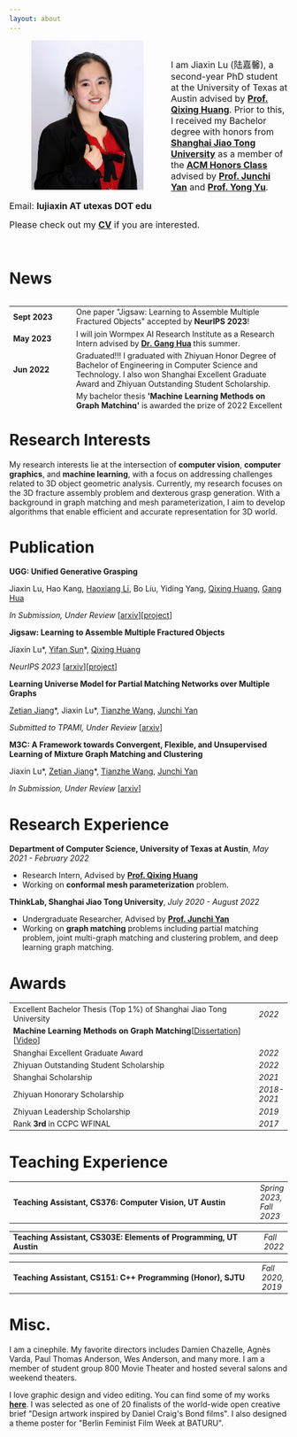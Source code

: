 ```yaml
---
layout: about
---
```


<div><img align="left" src="assets\img\conference.JPG" height="270" style="margin-right:50px;margin-left:40px;border:0px solid #eee;" /> </div>

<br/>

<p><font size='3.5'>I am Jiaxin Lu (陆嘉馨), a second-year PhD student at the University of Texas at Austin advised by <a href="https://www.cs.utexas.edu/~huangqx/"><b>Prof. Qixing Huang</b></a>. Prior to this, I received my Bachelor degree with honors from <a href="https://www.sjtu.edu.cn"><b>Shanghai Jiao Tong University</b></a> as a member of the <a href="https://acm.sjtu.edu.cn/home"><b>ACM Honors Class</b></a> advised by <a href="https://thinklab.sjtu.edu.cn/"><b>Prof. Junchi Yan</b></a> and <a href="http://apex.sjtu.edu.cn/members/yyu"><b>Prof. Yong Yu</b></a>.</font></p>

<p><font size='3.5'>Email: <b>lujiaxin AT utexas DOT edu</b> </font></p>

<p><font size='3.5'>Please check out my <b><a href="Jiaxin_Lu_CV.pdf">CV</a></b> if you are interested.</font></p>

<br/>

# News
<div style="overflow-y:auto; max-height:200px;">
<table frame="void" rules="none" border="0">
    <tr>
        <td width="100"><b>Sept 2023</b></td>
        <td>One paper "Jigsaw: Learning to Assemble Multiple Fractured Objects" accepted by <b>NeurIPS 2023</b>!</td>
    </tr>
    <tr>
        <td width="100"><b>May 2023</b></td>
        <td>I will join Wormpex AI Research Institute as a Research Intern advised by <a href="https://www.ganghua.org"><b>Dr. Gang Hua</b></a> this summer.</td>
    </tr>
    <tr>
        <td width="100"><b>Jun 2022</b></td>
        <td>Graduated!!! I graduated with Zhiyuan Honor Degree of Bachelor of Engineering in Computer Science and Technology. I also won Shanghai Excellent Graduate Award and Zhiyuan Outstanding Student Scholarship.</td>
    </tr>
    <tr>
        <td width="100"><b>Jun 2022</b></td>
        <td>My bachelor thesis <b>'Machine Learning Methods on Graph Matching'</b> is awarded the prize of 2022 Excellent Bachelor Thesis (Top 1%) of Shanghai Jiao Tong University. <a href="https://sjcg.jwc.sjtu.edu.cn/481/2022/2022/Dissertation.html">Dissertation</a> and <a href="https://sjcg.jwc.sjtu.edu.cn/481/29/29/Video.html">video</a> are available (in Chinese)! </td>
    </tr>
    <tr>
        <td width="100"><b>Mar 2022</b></td>
        <td>I will be joining UT Austin as a PhD student starting 22Fall!</td>
    </tr>
</table>
</div>


# Research Interests

My research interests lie at the intersection of **computer vision**, **computer graphics**, and **machine learning**, with a focus on addressing challenges related to 3D object geometric analysis. Currently, my research focuses on the 3D fracture assembly problem and dexterous grasp generation. With a background in graph matching and mesh parameterization, I aim to develop algorithms that enable efficient and accurate representation for 3D world.

# Publication

**UGG: Unified Generative Grasping**

Jiaxin Lu, Hao Kang, [Haoxiang Li](https://blog.haoxiang.org/haoxiang.html), Bo Liu, Yiding Yang, [Qixing Huang](https://www.cs.utexas.edu/~huangqx/), [Gang Hua](https://www.ganghua.org/)

*In Submission, Under Review* [[arxiv](https://arxiv.org/abs/2311.16917)][[project](https://jiaxin-lu.github.io/ugg/)]

**Jigsaw: Learning to Assemble Multiple Fractured Objects**

Jiaxin Lu&#42;, [Yifan Sun](https://yifansun12.wixsite.com/mysite)&#42;, [Qixing Huang](https://www.cs.utexas.edu/~huangqx/)

*NeurIPS 2023* [[arxiv](https://arxiv.org/abs/2305.17975)][[project](https://jiaxin-lu.github.io/Jigsaw/)]

**Learning Universe Model for Partial Matching Networks over Multiple Graphs**

[Zetian Jiang](https://sites.google.com/view/zetianjiang)&#42;, Jiaxin Lu&#42;, [Tianzhe Wang](https://sites.google.com/view/tianzhe-wang/home), [Junchi Yan](https://thinklab.sjtu.edu.cn/)

*Submitted to TPAMI, Under Review* [[arxiv](https://arxiv.org/abs/2210.10374)]

**M3C: A Framework towards Convergent, Flexible, and Unsupervised Learning of Mixture Graph Matching and Clustering**

Jiaxin Lu&#42;, [Zetian Jiang](https://sites.google.com/view/zetianjiang)&#42;, [Tianzhe Wang](https://sites.google.com/view/tianzhe-wang/home), [Junchi Yan](https://thinklab.sjtu.edu.cn/)

*In Submission, Under Review* [[arxiv](https://arxiv.org/abs/2310.18444)]

# Research Experience

**Department of Computer Science, University of Texas at Austin**, *May 2021 - February 2022*

* Research Intern, Advised by [**Prof. Qixing Huang**](https://www.cs.utexas.edu/~huangqx/)
* Working on **conformal mesh parameterization** problem. 

**ThinkLab, Shanghai Jiao Tong University**, *July 2020 - August 2022*

* Undergraduate Researcher, Advised by [**Prof. Junchi Yan**](https://thinklab.sjtu.edu.cn/)
* Working on **graph matching** problems including partial matching problem, joint multi-graph matching and clustering problem, and deep learning graph matching.

# Awards

<table frame="void" rules="none" border="0">
    <tr>
        <td width="600">Excellent Bachelor Thesis (Top 1%) of Shanghai Jiao Tong University</td>
        <td><i>2022</i></td>
    </tr>
    <tr>
        <td width="600"> <b>Machine Learning Methods on Graph Matching</b>[<a href="https://sjcg.jwc.sjtu.edu.cn/481/2022/2022/Dissertation.html">Dissertation</a>][<a href="https://sjcg.jwc.sjtu.edu.cn/481/29/29/Video.html">Video</a>]</td>
    </tr>
    <tr>
        <td width="600">Shanghai Excellent Graduate Award</td>
        <td><i>2022</i></td>
    </tr>
    <tr>
        <td width="600">Zhiyuan Outstanding Student Scholarship</td>
        <td><i>2022</i></td>
    </tr>
    <tr>
        <td width="600">Shanghai Scholarship</td>
        <td><i>2021</i></td>
    </tr>
    <tr>
    	<td width="600">Zhiyuan Honorary Scholarship</td>
    	<td><i>2018-2021</i></td>
    </tr>
    <tr>
        <td width="600">Zhiyuan Leadership Scholarship</td>
        <td><i>2019</i></td>
    </tr>
    <tr>
        <td width="600">Rank <b>3rd</b> in CCPC WFINAL</td>
        <td><i>2017</i></td>
    </tr>
</table>



# Teaching Experience

<table frame="void" rules="none" border="0">
    <tr>
        <td width="600"><b>Teaching Assistant, CS376: Computer Vision, UT Austin</b></td>
        <td><i>Spring 2023, Fall 2023</i></td>
    </tr>
</table>

<table frame="void" rules="none" border="0">
    <tr>
        <td width="600"><b>Teaching Assistant, CS303E: Elements of Programming, UT Austin</b></td>
        <td><i>Fall 2022</i></td>
    </tr>
</table>

<table frame="void" rules="none" border="0">
    <tr>
        <td width="600"><b>Teaching Assistant, CS151: C++ Programming (Honor), SJTU</b></td>
        <td><i>Fall 2020, 2019</i></td>
    </tr>
</table>

# Misc.

I am a cinephile. My favorite directors includes Damien Chazelle, Agnès Varda, Paul Thomas Anderson, Wes Anderson, and many more. I am a member of student group 800 Movie Theater and hosted several salons and weekend theaters.

I love graphic design and video editing. You can find some of my works [**here**](gallery). I was selected as one of 20 finalists of the world-wide open creative brief "Design artwork inspired by Daniel Craig's Bond films". I also designed a theme poster for "Berlin Feminist Film Week at BATURU".

